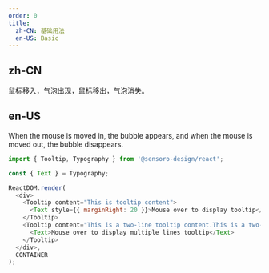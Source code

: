 ```yaml
---
order: 0
title: 
  zh-CN: 基础用法
  en-US: Basic
---
```


## zh-CN

鼠标移入，气泡出现，鼠标移出，气泡消失。

## en-US

When the mouse is moved in, the bubble appears, and when the mouse is moved out, the bubble disappears.

```js
import { Tooltip, Typography } from '@sensoro-design/react';

const { Text } = Typography;

ReactDOM.render(
  <div>
    <Tooltip content="This is tooltip content">
      <Text style={{ marginRight: 20 }}>Mouse over to display tooltip</Text>
    </Tooltip>
    <Tooltip content="This is a two-line tooltip content.This is a two-line tooltip content.">
      <Text>Mouse over to display multiple lines tooltip</Text>
    </Tooltip>
  </div>,
  CONTAINER
);
```
